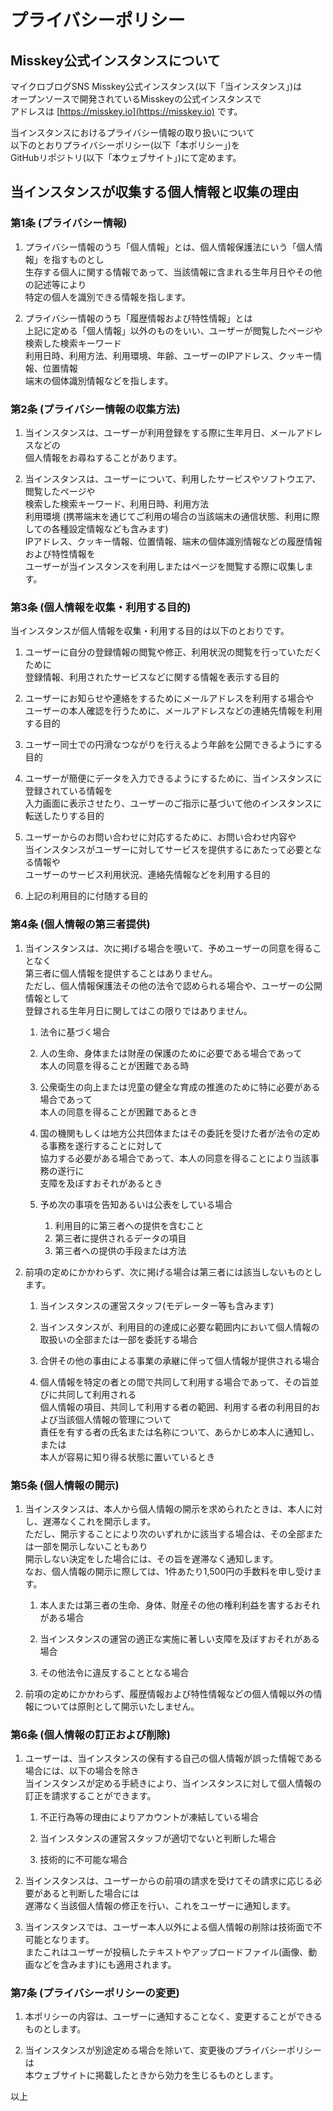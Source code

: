 # プライバシーポリシー

## Misskey公式インスタンスについて
マイクロブログSNS Misskey公式インスタンス(以下「当インスタンス」)は  
オープンソースで開発されているMisskeyの公式インスタンスで  
アドレスは [https://misskey.io](https://misskey.io) です。


当インスタンスにおけるプライバシー情報の取り扱いについて  
以下のとおりプライバシーポリシー(以下「本ポリシー」)を  
GitHubリポジトリ(以下「本ウェブサイト」)にて定めます。


## 当インスタンスが収集する個人情報と収集の理由
### 第1条 (プライバシー情報)
1. プライバシー情報のうち「個人情報」とは、個人情報保護法にいう「個人情報」を指すものとし  
	生存する個人に関する情報であって、当該情報に含まれる生年月日やその他の記述等により  
	特定の個人を識別できる情報を指します。

2. プライバシー情報のうち「履歴情報および特性情報」とは  
	上記に定める「個人情報」以外のものをいい、ユーザーが閲覧したページや検索した検索キーワード  
	利用日時、利用方法、利用環境、年齢、ユーザーのIPアドレス、クッキー情報、位置情報  
	端末の個体識別情報などを指します。


### 第2条 (プライバシー情報の収集方法)
1. 当インスタンスは、ユーザーが利用登録をする際に生年月日、メールアドレスなどの  
	個人情報をお尋ねすることがあります。

2. 当インスタンスは、ユーザーについて、利用したサービスやソフトウエア、閲覧したページや  
	検索した検索キーワード、利用日時、利用方法  
	利用環境 (携帯端末を通じてご利用の場合の当該端末の通信状態、利用に際しての各種設定情報なども含みます)  
	IPアドレス、クッキー情報、位置情報、端末の個体識別情報などの履歴情報および特性情報を  
	ユーザーが当インスタンスを利用しまたはページを閲覧する際に収集します。


### 第3条 (個人情報を収集・利用する目的)
当インスタンスが個人情報を収集・利用する目的は以下のとおりです。

1. ユーザーに自分の登録情報の閲覧や修正、利用状況の閲覧を行っていただくために  
	登録情報、利用されたサービスなどに関する情報を表示する目的

2. ユーザーにお知らせや連絡をするためにメールアドレスを利用する場合や  
	ユーザーの本人確認を行うために、メールアドレスなどの連絡先情報を利用する目的

3. ユーザー同士での円滑なつながりを行えるよう年齢を公開できるようにする目的

4. ユーザーが簡便にデータを入力できるようにするために、当インスタンスに登録されている情報を  
	入力画面に表示させたり、ユーザーのご指示に基づいて他のインスタンスに転送したりする目的

5. ユーザーからのお問い合わせに対応するために、お問い合わせ内容や  
	当インスタンスがユーザーに対してサービスを提供するにあたって必要となる情報や  
	ユーザーのサービス利用状況、連絡先情報などを利用する目的

6. 上記の利用目的に付随する目的


### 第4条 (個人情報の第三者提供)
1. 当インスタンスは、次に掲げる場合を覗いて、予めユーザーの同意を得ることなく  
	第三者に個人情報を提供することはありません。  
	ただし、個人情報保護法その他の法令で認められる場合や、ユーザーの公開情報として  
	登録される生年月日に関してはこの限りではありません。

	1. 法令に基づく場合

	2. 人の生命、身体または財産の保護のために必要である場合であって  
		本人の同意を得ることが困難である時  

	3. 公衆衛生の向上または児童の健全な育成の推進のために特に必要がある場合であって  
		本人の同意を得ることが困難であるとき

	4. 国の機関もしくは地方公共団体またはその委託を受けた者が法令の定める事務を遂行することに対して  
		協力する必要がある場合であって、本人の同意を得ることにより当該事務の遂行に  
		支障を及ぼすおそれがあるとき

	5. 予め次の事項を告知あるいは公表をしている場合
		1. 利用目的に第三者への提供を含むこと
		2. 第三者に提供されるデータの項目
		3. 第三者への提供の手段または方法

2. 前項の定めにかかわらず、次に掲げる場合は第三者には該当しないものとします。
	1. 当インスタンスの運営スタッフ(モデレーター等も含みます)

	2. 当インスタンスが、利用目的の達成に必要な範囲内において個人情報の取扱いの全部または一部を委託する場合

	3. 合併その他の事由による事業の承継に伴って個人情報が提供される場合

	4. 個人情報を特定の者との間で共同して利用する場合であって、その旨並びに共同して利用される  
		個人情報の項目、共同して利用する者の範囲、利用する者の利用目的および当該個人情報の管理について  
		責任を有する者の氏名または名称について、あらかじめ本人に通知し、または  
		本人が容易に知り得る状態に置いているとき


### 第5条 (個人情報の開示)
1. 当インスタンスは、本人から個人情報の開示を求められたときは、本人に対し、遅滞なくこれを開示します。  
	ただし、開示することにより次のいずれかに該当する場合は、その全部または一部を開示しないこともあり  
	開示しない決定をした場合には、その旨を遅滞なく通知します。  
	なお、個人情報の開示に際しては、1件あたり1,500円の手数料を申し受けます。
	1. 本人または第三者の生命、身体、財産その他の権利利益を害するおそれがある場合

	2. 当インスタンスの運営の適正な実施に著しい支障を及ぼすおそれがある場合

	3. その他法令に違反することとなる場合

2. 前項の定めにかかわらず、履歴情報および特性情報などの個人情報以外の情報については原則として開示いたしません。


### 第6条 (個人情報の訂正および削除)
1. ユーザーは、当インスタンスの保有する自己の個人情報が誤った情報である場合には、以下の場合を除き  
	当インスタンスが定める手続きにより、当インスタンスに対して個人情報の訂正を請求することができます。
	1. 不正行為等の理由によりアカウントが凍結している場合

	2. 当インスタンスの運営スタッフが適切でないと判断した場合

	3. 技術的に不可能な場合

2. 当インスタンスは、ユーザーからの前項の請求を受けてその請求に応じる必要があると判断した場合には  
	遅滞なく当該個人情報の修正を行い、これをユーザーに通知します。

3. 当インスタンスでは、ユーザー本人以外による個人情報の削除は技術面で不可能となります。  
	またこれはユーザーが投稿したテキストやアップロードファイル(画像、動画などを含みます)にも適用されます。

### 第7条 (プライバシーポリシーの変更)
1. 本ポリシーの内容は、ユーザーに通知することなく、変更することができるものとします。

2. 当インスタンスが別途定める場合を除いて、変更後のプライバシーポリシーは  
	本ウェブサイトに掲載したときから効力を生じるものとします。

以上
